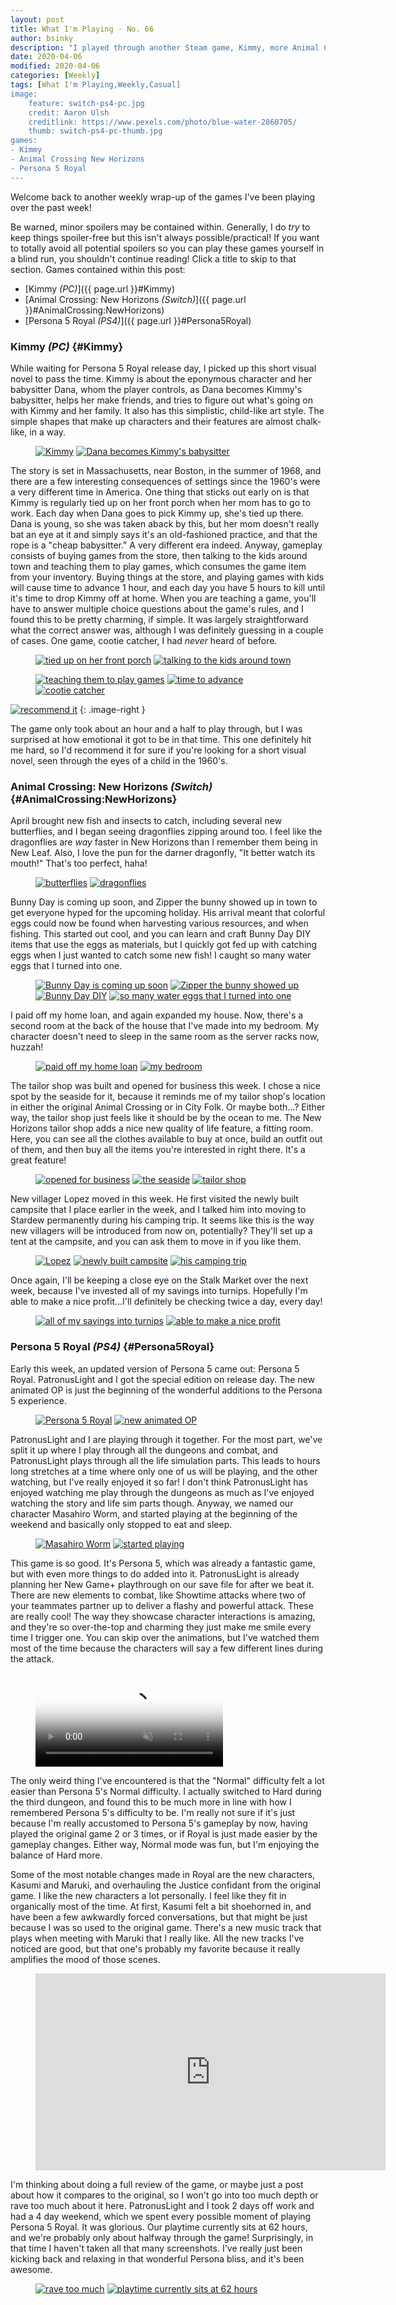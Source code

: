 ```yaml
---
layout: post
title: What I'm Playing - No. 66
author: bsinky
description: "I played through another Steam game, Kimmy, more Animal Crossing: New Horizons, and lots of Persona 5 Royal!"
date: 2020-04-06
modified: 2020-04-06
categories: [Weekly]
tags: [What I'm Playing,Weekly,Casual]
image:
    feature: switch-ps4-pc.jpg
    credit: Aaron Ulsh
    creditlink: https://www.pexels.com/photo/blue-water-2860705/
    thumb: switch-ps4-pc-thumb.jpg
games:
- Kimmy
- Animal Crossing New Horizons
- Persona 5 Royal
---
```


Welcome back to another weekly wrap-up of the games I've been playing over the
past week!

Be warned, minor spoilers may be contained within. Generally, I do *try* to keep
things spoiler-free but this isn't always possible/practical! If you want to
totally avoid all potential spoilers so you can play these games yourself in a
blind run, you shouldn't continue reading! Click a title to skip to that section.
Games contained within this post:

 - [Kimmy *(PC)*]({{ page.url }}#Kimmy)
 - [Animal Crossing: New Horizons *(Switch)*]({{ page.url }}#AnimalCrossing:NewHorizons)
 - [Persona 5 Royal *(PS4)*]({{ page.url }}#Persona5Royal)

<!--more-->

### Kimmy *(PC)*    {#Kimmy}

While waiting for Persona 5 Royal release day, I picked up this short visual
novel to pass the time. Kimmy is about the eponymous character and her
babysitter Dana, whom the player controls, as Dana becomes Kimmy's babysitter,
helps her make friends, and tries to figure out what's going on with Kimmy and
her family. It also has this simplistic, child-like art style. The simple shapes
that make up characters and their features are almost chalk-like, in a way.

<figure class="half">
    <a href="https://i.imgur.com/Yvre7R4.jpg"><img src="https://i.imgur.com/Yvre7R4m.jpg" alt="Kimmy"/></a>
    <a href="https://i.imgur.com/2tZAtRW.jpg"><img src="https://i.imgur.com/2tZAtRWm.jpg" alt="Dana becomes Kimmy's babysitter"/></a>
</figure>

The story is set in Massachusetts, near Boston, in the summer of 1968, and there
are a few interesting consequences of settings since the 1960's were a very
different time in America. One thing that sticks out early on is that Kimmy is
regularly tied up on her front porch when her mom has to go to work. Each day
when Dana goes to pick Kimmy up, she's tied up there. Dana is young, so she was
taken aback by this, but her mom doesn't really bat an eye at it and simply says
it's an old-fashioned practice, and that the rope is a "cheap babysitter." A
very different era indeed. Anyway, gameplay consists of buying games from the
store, then talking to the kids around town and teaching them to play games,
which consumes the game item from your inventory. Buying things at the store,
and playing games with kids will cause time to advance 1 hour, and each day you
have 5 hours to kill until it's time to drop Kimmy off at home. When you are
teaching a game, you'll have to answer multiple choice questions about the
game's rules, and I found this to be pretty charming, if simple. It was largely
straightforward what the correct answer was, although I was definitely guessing
in a couple of cases. One game, cootie catcher, I had *never* heard of before.

<figure class="half">
    <a href="https://i.imgur.com/FLurLsQ.jpg"><img src="https://i.imgur.com/FLurLsQm.jpg" alt="tied up on her front porch"/></a>
    <a href="https://i.imgur.com/TdaPDg9.jpg"><img src="https://i.imgur.com/TdaPDg9m.jpg" alt="talking to the kids around town"/></a>
</figure>
<figure class="third">
    <a href="https://i.imgur.com/nzOS03k.jpg"><img src="https://i.imgur.com/nzOS03km.jpg" alt="teaching them to play games"/></a>
    <a href="https://i.imgur.com/SjRNysA.jpg"><img src="https://i.imgur.com/SjRNysAm.jpg" alt="time to advance"/></a>
    <a href="https://i.imgur.com/LJPfmc8.jpg"><img src="https://i.imgur.com/LJPfmc8m.jpg" alt="cootie catcher"/></a>
</figure>

[![recommend it](https://i.imgur.com/wqnDOyjm.jpg)](https://i.imgur.com/wqnDOyj.jpg)
{: .image-right }

The game only took about an hour and a half to play through, but I was surprised
at how emotional it got to be in that time. This one definitely hit me hard, so
I'd recommend it for sure if you're looking for a short visual novel, seen
through the eyes of a child in the 1960's.

### Animal Crossing: New Horizons *(Switch)*    {#AnimalCrossing:NewHorizons}

April brought new fish and insects to catch, including several new butterflies,
and I began seeing dragonflies zipping around too. I feel like the dragonflies
are *way* faster in New Horizons than I remember them being in New Leaf. Also, I
love the pun for the darner dragonfly, "It better watch its mouth!" That's too
perfect, haha!

<figure class="half">
    <a href="https://i.imgur.com/9Bj1k7p.jpg"><img src="https://i.imgur.com/9Bj1k7pm.jpg" alt="butterflies"/></a>
    <a href="https://i.imgur.com/0bAjG0k.jpg"><img src="https://i.imgur.com/0bAjG0km.jpg" alt="dragonflies"/></a>
</figure>

Bunny Day is coming up soon, and Zipper the bunny showed up in town to get
everyone hyped for the upcoming holiday. His arrival meant that colorful eggs
could now be found when harvesting various resources, and when fishing. This
started out cool, and you can learn and craft Bunny Day DIY items that use the
eggs as materials, but I quickly got fed up with catching eggs when I just
wanted to catch some new fish! I caught so many water eggs that I turned into
one.

<figure class="half">
    <a href="https://i.imgur.com/79xX4XS.jpg"><img src="https://i.imgur.com/79xX4XSm.jpg" alt="Bunny Day is coming up soon"/></a>
    <a href="https://i.imgur.com/DKanNCa.jpg"><img src="https://i.imgur.com/DKanNCam.jpg" alt="Zipper the bunny showed up"/></a>
    <a href="https://i.imgur.com/1wQ3ULD.jpg"><img src="https://i.imgur.com/1wQ3ULDm.jpg" alt="Bunny Day DIY"/></a>
    <a href="https://i.imgur.com/J5Eq4lk.jpg"><img src="https://i.imgur.com/J5Eq4lkm.jpg" alt="so many water eggs that I turned into one"/></a>
</figure>

I paid off my home loan, and again expanded my house. Now, there's a second room
at the back of the house that I've made into my bedroom. My character doesn't
need to sleep in the same room as the server racks now, huzzah!

<figure class="half">
    <a href="https://i.imgur.com/4ytIqHs.jpg"><img src="https://i.imgur.com/4ytIqHsm.jpg" alt="paid off my home loan"/></a>
    <a href="https://i.imgur.com/MlNFEu3.jpg"><img src="https://i.imgur.com/MlNFEu3m.jpg" alt="my bedroom"/></a>
</figure>

The tailor shop was built and opened for business this week. I chose a nice spot
by the seaside for it, because it reminds me of my tailor shop's location in
either the original Animal Crossing or in City Folk. Or maybe both...? Either
way, the tailor shop just feels like it should be by the ocean to me. The New
Horizons tailor shop adds a nice new quality of life feature, a fitting room.
Here, you can see all the clothes available to buy at once, build an outfit out
of them, and then buy all the items you're interested in right there. It's a
great feature!

<figure class="third">
    <a href="https://i.imgur.com/BcwRwjo.jpg"><img src="https://i.imgur.com/BcwRwjom.jpg" alt="opened for business"/></a>
    <a href="https://i.imgur.com/52rYqO8.jpg"><img src="https://i.imgur.com/52rYqO8m.jpg" alt="the seaside"/></a>
    <a href="https://i.imgur.com/8N3lB4V.jpg"><img src="https://i.imgur.com/8N3lB4Vm.jpg" alt="tailor shop"/></a>
</figure>

New villager Lopez moved in this week. He first visited the newly built campsite
that I place earlier in the week, and I talked him into moving to Stardew
permanently during his camping trip. It seems like this is the way new villagers
will be introduced from now on, potentially? They'll set up a tent at the
campsite, and you can ask them to move in if you like them.

<figure class="third">
    <a href="https://i.imgur.com/b3FRQ31.jpg"><img src="https://i.imgur.com/b3FRQ31m.jpg" alt="Lopez"/></a>
    <a href="https://i.imgur.com/EZVXVGC.jpg"><img src="https://i.imgur.com/EZVXVGCm.jpg" alt="newly built campsite"/></a>
    <a href="https://i.imgur.com/F6lGdPH.jpg"><img src="https://i.imgur.com/F6lGdPHm.jpg" alt="his camping trip"/></a>
</figure>

Once again, I'll be keeping a close eye on the Stalk Market over the next week,
because I've invested all of my savings into turnips. Hopefully I'm able to make
a nice profit...I'll definitely be checking twice a day, every day!

<figure class="half">
    <a href="https://i.imgur.com/WeRl8vD.jpg"><img src="https://i.imgur.com/WeRl8vDm.jpg" alt="all of my savings into turnips"/></a>
    <a href="https://i.imgur.com/w8GA7iZ.jpg"><img src="https://i.imgur.com/w8GA7iZm.jpg" alt="able to make a nice profit"/></a>
</figure>

### Persona 5 Royal *(PS4)*    {#Persona5Royal}

Early this week, an updated version of Persona 5 came out: Persona 5 Royal.
PatronusLight and I got the special edition on release day. The new animated OP
is just the beginning of the wonderful additions to the Persona 5 experience.

<figure class="half">
    <a href="https://i.imgur.com/WiM6YxS.jpg"><img src="https://i.imgur.com/WiM6YxSm.jpg" alt="Persona 5 Royal"/></a>
    <a href="https://i.imgur.com/PjHxJ7f.jpg"><img src="https://i.imgur.com/PjHxJ7fm.jpg" alt="new animated OP"/></a>
</figure>

PatronusLight and I are playing through it together. For the most part, we've
split it up where I play through all the dungeons and combat, and PatronusLight
plays through all the life simulation parts. This leads to hours long stretches
at a time where only one of us will be playing, and the other watching, but I've
really enjoyed it so far! I don't think PatronusLight has enjoyed watching me
play through the dungeons as much as I've enjoyed watching the story and life
sim parts though. Anyway, we named our character Masahiro Worm, and started
playing at the beginning of the weekend and basically only stopped to eat and
sleep.

<figure class="half">
    <a href="https://i.imgur.com/y9fi4xn.jpg"><img src="https://i.imgur.com/y9fi4xnm.jpg" alt="Masahiro Worm"/></a>
    <a href="https://i.imgur.com/mSiiAAO.jpg"><img src="https://i.imgur.com/mSiiAAOm.jpg" alt="started playing"/></a>
</figure>

This game is so good. It's Persona 5, which was already a fantastic game, but
with even more things to do added into it. PatronusLight is already planning her
New Game+ playthrough on our save file for after we beat it. There are new
elements to combat, like Showtime attacks where two of your teammates partner up
to deliver a flashy and powerful attack. These are really cool! The way they
showcase character interactions is amazing, and they're so over-the-top and
charming they just make me smile every time I trigger one. You can skip over the
animations, but I've watched them most of the time because the characters will
say a few different lines during the attack.

<figure class="center">
    <video class="video-embed" controls loop="true" autoplay="true" muted="true" poster="https://i.imgur.com/chgCAvm.jpg">
        <source src="https://i.imgur.com/chgCAvm.mp4">
    </video>
</figure>

The only weird thing I've encountered is that the "Normal" difficulty felt a lot
easier than Persona 5's Normal difficulty. I actually switched to Hard during
the third dungeon, and found this to be much more in line with how I remembered
Persona 5's difficulty to be. I'm really not sure if it's just because I'm
really accustomed to Persona 5's gameplay by now, having played the original
game 2 or 3 times, or if Royal is just made easier by the gameplay changes.
Either way, Normal mode was fun, but I'm enjoying the balance of Hard more.

Some of the most notable changes made in Royal are the new characters, Kasumi
and Maruki, and overhauling the Justice confidant from the original game. I like
the new characters a lot personally. I feel like they fit in organically most of
the time. At first, Kasumi felt a bit shoehorned in, and have been a few
awkwardly forced conversations, but that might be just because I was so used to
the original game. There's a new music track that plays when meeting with Maruki
that I really like. All the new tracks I've noticed are good, but that one's
probably my favorite because it really amplifies the mood of those scenes.

<figure class="center">
    <iframe width="560" height="315" src="https://www.youtube.com/embed/cpLkGihTUTU" frameborder="0" allow="accelerometer; autoplay; encrypted-media; gyroscope; picture-in-picture" allowfullscreen></iframe>
</figure>

I'm thinking about doing a full review of the game, or maybe just a post about
how it compares to the original, so I won't go into too much depth or rave too
much about it here. PatronusLight and I took 2 days off work and had a 4 day
weekend, which we spent every possible moment of playing Persona 5 Royal. It was
glorious. Our playtime currently sits at 62 hours, and we're probably only about
halfway through the game! Surprisingly, in that time I haven't taken all that
many screenshots. I've really just been kicking back and relaxing in that
wonderful Persona bliss, and it's been awesome.

<figure class="half">
    <a href="https://i.imgur.com/lThFO5j.jpg"><img src="https://i.imgur.com/lThFO5jm.jpg" alt="rave too much"/></a>
    <a href="https://i.imgur.com/4T10zX6.jpg"><img src="https://i.imgur.com/4T10zX6m.jpg" alt="playtime currently sits at 62 hours"/></a>
</figure>

